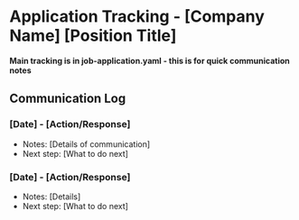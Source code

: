 # Application Tracking - [Company Name] [Position Title]

**Main tracking is in job-application.yaml - this is for quick communication notes**

## Communication Log

### [Date] - [Action/Response]

- Notes: [Details of communication]
- Next step: [What to do next]

### [Date] - [Action/Response]

- Notes: [Details]
- Next step: [What to do next]
